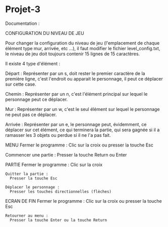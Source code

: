 # Projet-3

Documentation :

  CONFIGURATION DU NIVEAU DE JEU 
    
   Pour changer la configuration du niveau de jeu (l'emplacement de chaque élément type mur, arrivée, etc ...), il faut modifier le          fichier level_config.txt, le niveau de jeu doit toujours contenir 15 lignes de 15 caractères.
   
   Il existe 4 type d'élément :
   
   Départ :
    Représenter par un s, doit rester le premier caractère de la première ligne, c'est l'endroit ou apparait le personnage, il peut ce  déplacer sur cette case.
    
   Chemin : 
    Représenter par un n, c'est l'élément principal sur lequel le personnage peut ce déplacer.
    
   Mur : 
    Représenter par un w, c'est le seul élément sur lequel le personnage ne peut pas ce déplacer.
    
   Arrivée :
    Représenter par un e, le personnage peut, évidemment, ce déplacer sur cet élément, ce qui terminera la partie, qui sera gagnée si il a ramasser les 3 objets ou perdue si il ne l'a pas fait.



  MENU
   Fermer le programme :
    Clic sur la croix ou presser la touche Esc
    
   Commencer une partie :
    Presser la touche Return ou Enter
    
    

  PARTIE
    Fermer le programme : 
      Clic sur la croix
      
    Quitter la partie :
      Presser la touche Esc
      
    Déplacer le personnage :
      Presser les touches directionnelles (flèches)

  ECRAN DE FIN
    Fermer le programme :
      Clic sur la croix ou presser la touche Esc
      
    Retourner au menu :
      Presser la touche Enter ou la touche Return
